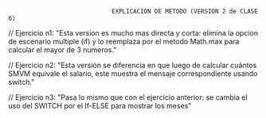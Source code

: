                                  EXPLICACION DE METODO (VERSION 2 de CLASE 6)

// Ejercicio n1:
"Esta version es mucho mas directa y corta: elimina la opcion de escenario multiple (if) y lo reemplaza por
el metodo Math.max para calcular el mayor de 3 numeros."

// Ejercicio n2:
"Esta versión se diferencia en que luego de calcular cuántos SMVM equivale el salario, este muestra el mensaje
correspondiente usando switch."

// Ejercicio n3:
"Pasa lo mismo que con el ejercicio anterior: se cambia el uso del SWITCH por el If-ELSE para mostrar los meses"
